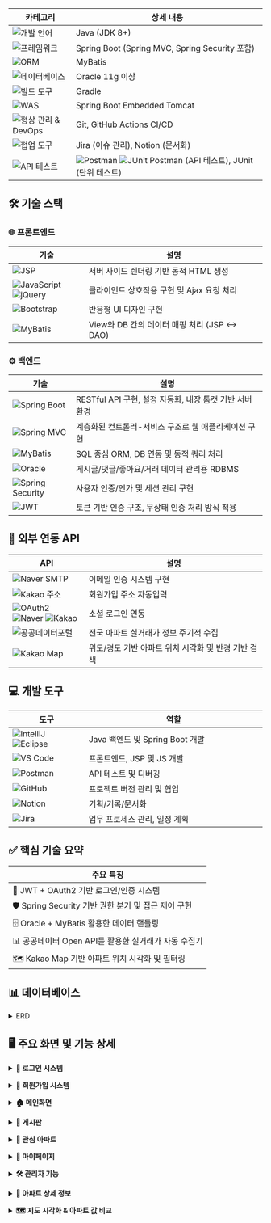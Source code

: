 <!--
<table>
<thead>
<tr>
<th width="20%">카테고리</th>
<th width="30%">기술</th>
<th width="50%">상세 내용</th>
</tr>
</thead>
<tbody>
<tr>
<td><strong>🔧 백엔드</strong></td>
<td><img src="https://img.shields.io/badge/Java-ED8B00?style=flat&logo=java&logoColor=white" alt="Java"> <img src="https://img.shields.io/badge/Spring_Boot-6DB33F?style=flat&logo=spring-boot&logoColor=white" alt="Spring Boot"></td>
<td>Java (JDK 8+), Spring Boot (Spring MVC, Spring Security 포함)</td>
</tr>
<tr>
<td><strong>🗄️ 데이터베이스</strong></td>
<td><img src="https://img.shields.io/badge/Oracle-F80000?style=flat&logo=oracle&logoColor=white" alt="Oracle"> <img src="https://img.shields.io/badge/MyBatis-000000?style=flat&logo=mybatis&logoColor=white" alt="MyBatis"></td>
<td>Oracle 11g 이상, MyBatis ORM</td>
</tr>
<tr>
<td><strong>🏗️ 빌드 & WAS</strong></td>
<td><img src="https://img.shields.io/badge/Gradle-02303A?style=flat&logo=gradle&logoColor=white" alt="Gradle"> <img src="https://img.shields.io/badge/Apache_Tomcat-F8DC75?style=flat&logo=apache-tomcat&logoColor=black" alt="Tomcat"></td>
<td>Gradle, Spring Boot Embedded Tomcat</td>
</tr>
<tr>
<td><strong>🔄 형상 관리DevOps</strong></td>
<td><img src="https://img.shields.io/badge/Git-F05032?style=flat&logo=git&logoColor=white" alt="Git"> <img src="https://img.shields.io/badge/GitHub-181717?style=flat&logo=github&logoColor=white" alt="GitHub"></td>
<td>Git, GitHub Actions CI/CD</td>
</tr>
<tr>
<td><strong>🤝 협업 도구</strong></td>
<td><img src="https://img.shields.io/badge/Jira-0052CC?style=flat&logo=jira&logoColor=white" alt="Jira"> <img src="https://img.shields.io/badge/Notion-000000?style=flat&logo=notion&logoColor=white" alt="Notion"></td>
<td>Jira (이슈 관리), Notion (문서화)</td>
</tr>
<tr>
<td><strong>🧪 테스트 도구</strong></td>
<td><img src="https://img.shields.io/badge/Postman-FF6C37?style=flat&logo=postman&logoColor=white" alt="Postman"> <img src="https://img.shields.io/badge/JUnit-25A162?style=flat&logo=junit5&logoColor=white" alt="JUnit"></td>
<td>Postman (API 테스트), JUnit (단위 테스트)</td>
</tr>
</tbody>
</table>
-->

<table>
<thead>
<tr>
<th width="25%">카테고리</th>
<th width="75%">상세 내용</th>
</tr>
</thead>
<tbody>
<tr>
<td><img src="https://img.shields.io/badge/💻_개발_언어-4A90E2?style=flat&logoColor=white" alt="개발 언어"></td>
<td> Java (JDK 8+)</td>
</tr>
<tr>
<td><img src="https://img.shields.io/badge/🚀_프레임워크-7ED321?style=flat&logoColor=white" alt="프레임워크"></td>
<td> Spring Boot (Spring MVC, Spring Security 포함)</td>
</tr>
<tr>
<td><img src="https://img.shields.io/badge/🗄️_ORM-F5A623?style=flat&logoColor=white" alt="ORM"></td>
<td> MyBatis</td>
</tr>
<tr>
<td><img src="https://img.shields.io/badge/💾_데이터베이스-D0021B?style=flat&logoColor=white" alt="데이터베이스"></td>
<td> Oracle 11g 이상</td>
</tr>
<tr>
<td><img src="https://img.shields.io/badge/🔨_빌드_도구-9013FE?style=flat&logoColor=white" alt="빌드 도구"></td>
<td> Gradle</td>
</tr>
<tr>
<td><img src="https://img.shields.io/badge/🌐_WAS-50E3C2?style=flat&logoColor=white" alt="WAS"></td>
<td> Spring Boot Embedded Tomcat</td>
</tr>
<tr>
<td><img src="https://img.shields.io/badge/📂_형상_관리_&_DevOps-BD10E0?style=flat&logoColor=white" alt="형상 관리 & DevOps"></td>
<td> Git, GitHub Actions CI/CD</td>
</tr>
<tr>
<td><img src="https://img.shields.io/badge/🤝_협업_도구-4A90E2?style=flat&logoColor=white" alt="협업 도구"></td>
<td> Jira (이슈 관리), Notion (문서화)</td>
</tr>
<tr>
<td><img src="https://img.shields.io/badge/🧪_API_테스트-7ED321?style=flat&logoColor=white" alt="API 테스트"></td>
<td><img src="https://img.shields.io/badge/Postman-FF6C37?style=flat&logo=postman&logoColor=white" alt="Postman"> <img src="https://img.shields.io/badge/JUnit-25A162?style=flat&logo=junit5&logoColor=white" alt="JUnit"> Postman (API 테스트), JUnit (단위 테스트)</td>
</tr>
</tbody>
</table>

## 🛠️ 기술 스택

### 🌐 프론트엔드

<table>
<thead>
<tr>
<th width="30%">기술</th>
<th width="70%">설명</th>
</tr>
</thead>
<tbody>
<tr>
<td><img src="https://img.shields.io/badge/JSP-007396?style=flat&logo=java&logoColor=white" alt="JSP"></td>
<td>서버 사이드 렌더링 기반 동적 HTML 생성</td>
</tr>
<tr>
<td><img src="https://img.shields.io/badge/JavaScript-F7DF1E?style=flat&logo=javascript&logoColor=black" alt="JavaScript"> <img src="https://img.shields.io/badge/jQuery-0769AD?style=flat&logo=jquery&logoColor=white" alt="jQuery"></td>
<td>클라이언트 상호작용 구현 및 Ajax 요청 처리</td>
</tr>
<tr>
<td><img src="https://img.shields.io/badge/Bootstrap-7952B3?style=flat&logo=bootstrap&logoColor=white" alt="Bootstrap"></td>
<td>반응형 UI 디자인 구현</td>
</tr>
<tr>
<td><img src="https://img.shields.io/badge/MyBatis-000000?style=flat&logo=mybatis&logoColor=white" alt="MyBatis"></td>
<td>View와 DB 간의 데이터 매핑 처리 (JSP ↔ DAO)</td>
</tr>
</tbody>
</table>

### ⚙️ 백엔드

<table>
<thead>
<tr>
<th width="25%">기술</th>
<th width="75%">설명</th>
</tr>
</thead>
<tbody>
<tr>
<td><img src="https://img.shields.io/badge/Spring_Boot-6DB33F?style=flat&logo=spring-boot&logoColor=white" alt="Spring Boot"></td>
<td>RESTful API 구현, 설정 자동화, 내장 톰캣 기반 서버 환경</td>
</tr>
<tr>
<td><img src="https://img.shields.io/badge/Spring_MVC-6DB33F?style=flat&logo=spring&logoColor=white" alt="Spring MVC"></td>
<td>계층화된 컨트롤러-서비스 구조로 웹 애플리케이션 구현</td>
</tr>
<tr>
<td><img src="https://img.shields.io/badge/MyBatis-000000?style=flat&logo=mybatis&logoColor=white" alt="MyBatis"></td>
<td>SQL 중심 ORM, DB 연동 및 동적 쿼리 처리</td>
</tr>
<tr>
<td><img src="https://img.shields.io/badge/Oracle-F80000?style=flat&logo=oracle&logoColor=white" alt="Oracle"></td>
<td>게시글/댓글/좋아요/거래 데이터 관리용 RDBMS</td>
</tr>
<tr>
<td><img src="https://img.shields.io/badge/Spring_Security-6DB33F?style=flat&logo=spring-security&logoColor=white" alt="Spring Security"></td>
<td>사용자 인증/인가 및 세션 관리 구현</td>
</tr>
<tr>
<td><img src="https://img.shields.io/badge/JWT-000000?style=flat&logo=json-web-tokens&logoColor=white" alt="JWT"></td>
<td>토큰 기반 인증 구조, 무상태 인증 처리 방식 적용</td>
</tr>
</tbody>
</table>

## 🔌 외부 연동 API

<table>
<thead>
<tr>
<th width="30%">API</th>
<th width="70%">설명</th>
</tr>
</thead>
<tbody>
<tr>
<td><img src="https://img.shields.io/badge/Naver_SMTP-03C75A?style=flat&logo=naver&logoColor=white" alt="Naver SMTP"></td>
<td>이메일 인증 시스템 구현</td>
</tr>
<tr>
<td><img src="https://img.shields.io/badge/Kakao_주소-FFCD00?style=flat&logo=kakao&logoColor=black" alt="Kakao 주소"></td>
<td>회원가입 주소 자동입력</td>
</tr>
<tr>
<td><img src="https://img.shields.io/badge/OAuth2-4285F4?style=flat&logo=google&logoColor=white" alt="OAuth2"> <img src="https://img.shields.io/badge/Naver-03C75A?style=flat&logo=naver&logoColor=white" alt="Naver"> <img src="https://img.shields.io/badge/Kakao-FFCD00?style=flat&logo=kakao&logoColor=black" alt="Kakao"></td>
<td>소셜 로그인 연동</td>
</tr>
<tr>
<td><img src="https://img.shields.io/badge/공공데이터포털-003876?style=flat&logo=data:image/svg+xml;base64,PHN2ZyB3aWR0aD0iMjQiIGhlaWdodD0iMjQiIHZpZXdCb3g9IjAgMCAyNCAyNCIgZmlsbD0ibm9uZSIgeG1sbnM9Imh0dHA6Ly93d3cudzMub3JnLzIwMDAvc3ZnIj4KPHBhdGggZD0iTTEyIDJMMTMuMDkgOC4yNkwyMCA5TDEzLjA5IDE1Ljc0TDEyIDIyTDEwLjkxIDE1Ljc0TDQgOUwxMC45MSA4LjI2TDEyIDJaIiBmaWxsPSJ3aGl0ZSIvPgo8L3N2Zz4K&logoColor=white" alt="공공데이터포털"></td>
<td>전국 아파트 실거래가 정보 주기적 수집</td>
</tr>
<tr>
<td><img src="https://img.shields.io/badge/Kakao_Map-FFCD00?style=flat&logo=kakao&logoColor=black" alt="Kakao Map"></td>
<td>위도/경도 기반 아파트 위치 시각화 및 반경 기반 검색</td>
</tr>
</tbody>
</table>

## 💻 개발 도구

<table>
<thead>
<tr>
<th width="30%">도구</th>
<th width="70%">역할</th>
</tr>
</thead>
<tbody>
<tr>
<td><img src="https://img.shields.io/badge/IntelliJ_IDEA-000000?style=flat&logo=intellij-idea&logoColor=white" alt="IntelliJ"> <img src="https://img.shields.io/badge/Eclipse-2C2255?style=flat&logo=eclipse&logoColor=white" alt="Eclipse"></td>
<td>Java 백엔드 및 Spring Boot 개발</td>
</tr>
<tr>
<td><img src="https://img.shields.io/badge/Visual_Studio_Code-007ACC?style=flat&logo=visual-studio-code&logoColor=white" alt="VS Code"></td>
<td>프론트엔드, JSP 및 JS 개발</td>
</tr>
<tr>
<td><img src="https://img.shields.io/badge/Postman-FF6C37?style=flat&logo=postman&logoColor=white" alt="Postman"></td>
<td>API 테스트 및 디버깅</td>
</tr>
<tr>
<td><img src="https://img.shields.io/badge/GitHub-181717?style=flat&logo=github&logoColor=white" alt="GitHub"></td>
<td>프로젝트 버전 관리 및 협업</td>
</tr>
<tr>
<td><img src="https://img.shields.io/badge/Notion-000000?style=flat&logo=notion&logoColor=white" alt="Notion"></td>
<td>기획/기록/문서화</td>
</tr>
<tr>
<td><img src="https://img.shields.io/badge/Jira-0052CC?style=flat&logo=jira&logoColor=white" alt="Jira"></td>
<td>업무 프로세스 관리, 일정 계획</td>
</tr>
</tbody>
</table>

## ✅ 핵심 기술 요약

<table>
<thead>
<tr>
<th width="100%">주요 특징</th>
</tr>
</thead>
<tbody>
<tr>
<td>🔐 JWT + OAuth2 기반 로그인/인증 시스템</td>
</tr>
<tr>
<td>🛡️ Spring Security 기반 권한 분기 및 접근 제어 구현</td>
</tr>
<tr>
<td>🗄️ Oracle + MyBatis 활용한 데이터 핸들링</td>
</tr>
<tr>
<td>📊 공공데이터 Open API를 활용한 실거래가 자동 수집기</td>
</tr>
<tr>
<td>🗺️ Kakao Map 기반 아파트 위치 시각화 및 필터링</td>
</tr>
</tbody>
</table>

## 📊 데이터베이스 
<a name="trade-section-top-erd"></a>
<details>
<summary>ERD</summary>
  
## 🗄️ 데이터베이스 구조 (Database Schema)

<table>
<thead>
<tr>
<th width="25%">카테고리</th>
<th width="75%">테이블 구성</th>
</tr>
</thead>
<tbody>
<tr>
<td><img src="https://img.shields.io/badge/👤_사용자_관리-4A90E2?style=flat&logoColor=white" alt="사용자 관리"></td>
<td>
<ul>
<li><code>USERINFO</code> - 사용자 기본 정보</li>
</ul>
</td>
</tr>
<tr>
<td><img src="https://img.shields.io/badge/💬_커뮤니티_기능-F5A623?style=flat&logoColor=white" alt="커뮤니티 기능"></td>
<td>
<ul>
<li><code>BOARD</code> - 게시판</li>
<li><code>BOARD_COMMENT</code> - 댓글</li>
<li><code>BOARD_LIKES</code> - 게시글 추천</li>
</ul>
</td>
</tr>
<tr>
<td><img src="https://img.shields.io/badge/🏢_아파트_정보_관리-7ED321?style=flat&logoColor=white" alt="아파트 정보 관리"></td>
<td>
<ul>
<li><code>APARTMENTINFO</code> - 아파트 기본 정보</li>
<li><code>APARTMENTINFO_QUEUE</code> - 아파트 데이터를 저장할 큐</li>
</ul>
</td>
</tr>
<tr>
<td><img src="https://img.shields.io/badge/⭐_아파트_사용자_기능-9013FE?style=flat&logoColor=white" alt="아파트 사용자 기능"></td>
<td>
<ul>
<li><code>APARTMENT_FAVORITE</code> - 관심 아파트</li>
<li><code>APARTMENT_REVIEW</code> - 아파트 리뷰</li>
<li><code>REVIEW_HELPFUL</code> - 리뷰 도움됨</li>
</ul>
</td>
</tr>
<tr>
<td><img src="https://img.shields.io/badge/📅_연도별_데이터_관리-D0021B?style=flat&logoColor=white" alt="연도별 데이터 관리"></td>
<td>
<ul>
<li><code>Z_2016</code> - 2016년의 아파트 정보들</li>
<li>...</li>
<li><code>Z_2025</code> - 2025년의 아파트 정보들</li>
</ul>
<small>※ 관리자용 데이터 최신화시 수치에 맞게 테이블 생성</small>
</td>
</tr>
</tbody>
</table>
  
## 📌 ERD
![MetroHouse](https://github.com/pingpingeee/Metro_House_Pjt/blob/main/lib/images/erd/erd.png?raw=true)

<div align="center">
<a href="#trade-section-top-erd">
<img src="https://img.shields.io/badge/🔼위로 이동-4A90E2?style=for-the-badge&logoColor=white" alt="맨 위로">
</a>
</div>
</details>

## 🖥 주요 화면 및 기능 상세

<a name="trade-section-top1"></a>
<details>
<summary><strong>🔑 로그인 시스템</strong></summary>

<div align="center">
<img src="https://github.com/pingpingeee/Metro_House_Pjt/blob/main/lib/images/front/1_1로그인.png?raw=true" alt="로그인 화면" width="60%">
</div>

#### 🔑 로그인 방식
- **일반 로그인**
  - 비회원은 회원가입을 통해 로그인을 할 수 있습니다
  - 로그인시 **JWT토큰**을 발급받고 사용자는 해당 서비스를 이용 할 수 있습니다

- **소셜 로그인**
  - <img src="https://img.shields.io/badge/Naver-03C75A?style=flat&logo=naver&logoColor=white" alt="Naver"> <img src="https://img.shields.io/badge/Kakao-FFCD00?style=flat&logo=kakao&logoColor=black" alt="Kakao"> <img src="https://img.shields.io/badge/Google-4285F4?style=flat&logo=google&logoColor=white" alt="Google">등을 통해 **소셜 로그인**을 진행 할 수 있습니다
  - **소셜 로그인** 또한 **JWT토큰**을 발급받고 해당 서비스를 이용 할 수 있습니다
    
<div align="center">
<a href="#trade-section-top1">
<img src="https://img.shields.io/badge/🔼위로 이동-4A90E2?style=for-the-badge&logoColor=white" alt="맨 위로">
</a>
</div>

---

</details>

<a name="trade-section-top2"></a>
<details>
<summary><strong>📧 회원가입 시스템</strong></summary>

<div align="center">
<img src="https://github.com/pingpingeee/Metro_House_Pjt/blob/main/lib/images/front/1_2회원가입.png?raw=true" alt="회원가입 화면" width="45%">
<img src="https://github.com/pingpingeee/Metro_House_Pjt/blob/main/lib/images/front/1_3이메일인증.png?raw=true" alt="이메일 인증 화면" width="45%">
</div>

#### ✉️ 이메일 인증 시스템
- **네이버 SMTP**를 활용하여 **이메일 인증 시스템**을 구현했습니다
- 이메일 중복 여부를 확인한 후 숫자를 포함한 **8자리 무작위 인증번호**를 생성해 해당 이메일로 전송합니다
- 인증번호 전송 후 사용자가 이메일을 수정하면 최종 입력된 이메일로 가입되는 현상이 발생하여 인증번호 전송과 동시에 이메일 입력 필드와 전송 버튼을 비활성화하여 **입력값 변경**을 막는 방식으로 수정하였습니다

#### 📝 정보 입력 시스템
- 모든 input태그는 해당 패턴에 맞도록 예외처리를 하였습니다
- **카카오 API**를 활용하여 사용자가 주소를 입력하면 우편번호와 도로명이 자동으로 삽입되도록 구현하였습니다

<div align="center">
<a href="#trade-section-top2">
<img src="https://img.shields.io/badge/🔼위로 이동-4A90E2?style=for-the-badge&logoColor=white" alt="맨 위로">
</a>
</div>

---
</details>

<a name="trade-section-top3"></a>
<details>
<summary><strong>🏠 메인화면</strong></summary>

<div align="center">
<img src="https://github.com/pingpingeee/Metro_House_Pjt/blob/main/lib/images/front/2_1메인.png?raw=true" alt="메인화면" width="60%">
</div>

#### 🔐 토큰 관리
- 로그인시 사용자의 **토큰 만료시간**과 해당 **토큰의 만료값을 초기화**시켜 다시 30분의 시간을 가지도록 구현하였습니다
- UI상 창모드 및 모바일로 사용 시 사용자경험을 상승시키기 위해 축소 및 일정 width이하가 되면 숨김처리 되도록 구현하였습니다

#### 🔍 검색 기능
- 시 → 구/군 → 지하철역 순의 **계층적 드릴다운 방식**으로 검색할 수 있습니다
- 사용자가 특정 시를 선택하면 해당 시에 속한 **구/군 목록**이 자동으로 표시됩니다.
- 구/군을 선택하면 해당 지역을 지나는 **지하철역 목록**이 동적으로 제공합니다.

<div align="center">
<img src="https://github.com/pingpingeee/Metro_House_Pjt/blob/main/lib/images/front/2_2메인.png?raw=true" alt="메인화면 통계" width="60%">
</div>

#### 📊 통계 정보
- 전체 등록 아파트 수
- 등록된 지하철역 수  
- 전체 아파트의 평균 매매가
- 일일 방문자 수

#### 🏡 추천 아파트
- 회원가입 시 등록한 **사용자의 주소를 기반**으로 해당 지역 인근 **추천 아파트 3곳이 자동으로 제공**됩니다

<div align="center">
<a href="#trade-section-top3">
<img src="https://img.shields.io/badge/🔼위로 이동-4A90E2?style=for-the-badge&logoColor=white" alt="맨 위로">
</a>
</div>

---
</details>

<a name="trade-section-top4"></a>
<details>
<summary><strong>📣 게시판</strong></summary>

<div align="center">
<img src="https://github.com/pingpingeee/Metro_House_Pjt/blob/main/lib/images/front/3_1게시판.png?raw=true" alt="게시판" width="60%">
</div>

#### 📄 페이징 처리
- 게시판은 커뮤니티 기능의 중심이 되는 구성 요소로 데이터가 많아질수록 성능과 사용 편의성에 영향을 주기 때문에 **페이지당 10개씩** 불러오는 페이징 처리를 적용하여 초기 로딩 속도와 데이터 접근 효율성을 개선하였습니다

#### 📊 게시글 정보 표시
- 게시글 목록에서는 추천 수와 댓글 수를 사전 노출 하여 사용자가 리스트를 탐색하면서도 활발한 게시글, 인기 게시글을 직관적으로 파악할 수 있도록 UI/UX를 강화하였습니다

#### 🔍 검색 기능
- **다양한 검색 조건**을 적용할 수 있도록 제목, 본문 내용, 작성자 기준의 검색 기능을 구현하였습니다
- 사용자는 키워드 기반으로 빠르고 정확하게 원하는 게시글을 탐색할 수 있습니다

<div align="center">
<img src="https://github.com/pingpingeee/Metro_House_Pjt/blob/main/lib/images/front/3_2게시글.png?raw=true" alt="게시글 상세" width="60%">
</div>

#### 👍 추천 기능
- 게시글 상세 기능에서는 사용자의 반응을 유도하고 콘텐츠의 신뢰도를 높이기 위해 추천 기능을 도입하였습니다
- 사용자는 특정 게시글에 공감하거나 유익하다고 판단될 경우 **추천 버튼**을 통해 피드백을 줄 수 있으며 이는 커뮤니티 내에서 콘텐츠 품질을 자연스럽게 평가할 수 있는 간접적인 장치로 작용합니다

#### 💬 계층형 댓글 시스템
- 댓글 시스템에서는 **계층형 구조**를 구현하기 위해 SubNumber 컬럼을 활용하였습니다
- 댓글 작성 시 부모 댓글의 ID와 함께 계층 구조를 판단할 수 있도록 설계하여 일반 댓글과 대댓글의 관계를 명확하게 구분하고 프론트엔드에서는 이를 바탕으로 들여쓰기 형식의 계층 UI를 구현할 수 있게 하였습니다

<div align="center">
<a href="#trade-section-top4">
<img src="https://img.shields.io/badge/🔼위로 이동-4A90E2?style=for-the-badge&logoColor=white" alt="맨 위로">
</a>
</div>

---
</details>

<a name="trade-section-top5"></a>
<details>
<summary><strong>📌 관심 아파트</strong></summary>

<div align="center">
<img src="https://github.com/pingpingeee/Metro_House_Pjt/blob/main/lib/images/front/4_1관심아파트.png?raw=true" alt="관심 아파트" width="60%">
</div>

#### ⭐ 관심 아파트 등록
- 아파트 상세 페이지 및 지도 기반 인터페이스에서 **관심 아파트 등록 기능**을 제공

#### 🔍 검색 및 필터링
- **지역 / 가격 범위 / 정렬 기준(최근 등록순, 가격 낮은순, 가격 높은순, 면적 작은순, 면적 큰순)** 을 통하여 아파트를 효율적으로 검색

#### 📋 상세 정보 접근
- 상세보기 버튼 클릭 시, 해당 아파트의 **상세 정보 페이지로 즉시 이동** 가능

<div align="center">
<a href="#trade-section-top5">
<img src="https://img.shields.io/badge/🔼위로 이동-4A90E2?style=for-the-badge&logoColor=white" alt="맨 위로">
</a>
</div>

---
</details>

<a name="trade-section-top6"></a>
<details>
<summary><strong>👤 마이페이지</strong></summary>

<div align="center">
<img src="https://github.com/pingpingeee/Metro_House_Pjt/blob/main/lib/images/front/5_1마이페이지.png?raw=true" alt="마이페이지" width="60%">
</div>

#### ✏️ 개인정보 수정
- 사용자는 마이페이지를 통해 **개인정보 및 비밀번호를 수정** 가능

#### 🔒 보안 강화
- 보안 강화를 위해 **현재 비밀번호 입력 및 일치 여부 확인 후 변경이 가능**하도록 설계

<div align="center">
<a href="#trade-section-top6">
<img src="https://img.shields.io/badge/🔼위로 이동-4A90E2?style=for-the-badge&logoColor=white" alt="맨 위로">
</a>
</div>

---
</details>

<a name="trade-section-top7"></a>
<details>
<summary><strong>🛠 관리자 기능</strong></summary>

<div align="center">
<img src="https://github.com/pingpingeee/Metro_House_Pjt/blob/main/lib/images/front/6_1관리자전용데이터다운로드.png?raw=true" alt="관리자 데이터 다운로드" width="60%">
</div>

#### 📥 데이터 관리 시스템
- **최신데이터 다운로드**: 실시간 API를 통해 **가장 최신의 실거래가 데이터**를 APRATMENTINFO 테이블에 저장
- **과거 데이터 다운로드**: 관리자가 원하는 **관거 연도 수를 입력**하면, 매년 1월 기준의 과거 데이터를 API에서 수집하여 APARTMENTINFO_QUEUE 테이블에 저장
- **데이터 동기화**: 저장된 데이터를 **연도 기준으로 분할 테이블로 구성**
- **큐 데이터 정리**: 분할 테이블 생성 후 APRATMENTINF_OQUEUE테이블의 데이터를 삭제하여 **DB최적화**를 수행

<div align="center">
<img src="https://github.com/pingpingeee/Metro_House_Pjt/blob/main/lib/images/front/6_2최신_아파트_거래_데이터_다운.png?raw=true" alt="최신 데이터 다운로드" width="45%">
<img src="https://github.com/pingpingeee/Metro_House_Pjt/blob/main/lib/images/front/6_3과거_데이터_큐테이블에_저장.png?raw=true" alt="과거 데이터 저장" width="45%">
</div>

<div align="center">
<img src="https://github.com/pingpingeee/Metro_House_Pjt/blob/main/lib/images/front/6_4과거_데이터_테이블화(년별로).png?raw=true" alt="연도별 테이블화" width="45%">
<img src="https://github.com/pingpingeee/Metro_House_Pjt/blob/main/lib/images/front/6_5큐테이블_데이터_삭제.png?raw=true" alt="큐 테이블 삭제" width="45%">
</div>

<div align="center">
<a href="#trade-section-top7">
<img src="https://img.shields.io/badge/🔼위로 이동-4A90E2?style=for-the-badge&logoColor=white" alt="맨 위로">
</a>
</div>

---

</details>

<a name="trade-section-top8"></a>
<details>
<summary><strong>🏢 아파트 상세 정보</strong></summary>

<div align="center">
<img src="https://github.com/pingpingeee/Metro_House_Pjt/blob/main/lib/images/front/7_1아파트상세.png?raw=true" alt="아파트 상세 정보" width="60%">
</div>

#### 📊 기본 정보 및 가격 그래프
- 페이지 진입 시 해당 아파트의 기본 정보와 **그래프로 표현한 년별 가격**이 최우선으로 노출

#### ⭐ 관심 등록
- 사용자는 아파트에 대해 **관심 등록 기능**을 이용 가능

#### ⭐ 리뷰 시스템
- 사용자는 각 아파트에 대해 **한 번만 리뷰**를 작성할 수 있으며, 자신의 리뷰는 수정 및 삭제가 가능
- 리뷰 평균 평점은 상단에 시각적으로 **집계**되어 표시되며, 전체 이용자의 평가 흐름을 한눈에 확인 가능
- 관리자는 모든 리뷰에 대해 **제한 없이 수정 및 삭제 권한**을 보유

<div align="center">
<img src="https://github.com/pingpingeee/Metro_House_Pjt/blob/main/lib/images/front/7_2아파트상세.png?raw=true" alt="아파트 상세 정보 하단" width="60%">
</div>

<div align="center">
<a href="#trade-section-top8">
<img src="https://img.shields.io/badge/🔼위로 이동-4A90E2?style=for-the-badge&logoColor=white" alt="맨 위로">
</a>
</div>

---

</details>

<a name="trade-section-top9"></a>
<details>
<summary><strong>🗺️ 지도 시각화 & 아파트 값 비교</strong></summary>

<div align="center">
<img src="https://github.com/pingpingeee/Metro_House_Pjt/blob/main/lib/images/front/8_1지도_전체.png?raw=true" alt="지도 전체 화면" width="60%">
</div>

#### 🗺️ 지도 기반 시각화
- 메인 화면에서의 **지하철역 검색을 기반으로 주변 아파트 위치를 지도에 시각화**
- 해당 지하철역 인근 내 **실거래가 기반 아파트 데이터**가 지도와 리스트로 동시 표현

#### 📋 이중 리스트 시스템
- 좌측에는 사용자가 **관심 등록한 아파트 리스트**가 표현
- 우측에는 **해당 지하철역 인근 아파트 리스트**가 표현되고, 클릭 시 지도에 상세 정보 카드가 출력
- 관심 아파트는 실시간으로 **등록 / 삭제 가능**하며, 각 리스트는 상호 연동

<div align="center">
<img src="https://github.com/pingpingeee/Metro_House_Pjt/blob/main/lib/images/front/8_2지도_비교.png?raw=true" alt="지도 비교 화면" width="60%">
</div>

#### 🔄 아파트 비교 기능
- 우측 리스트에서 선택한 아파트 카드는 **좌측 상단의 고정 영역**에 등록되고 지도에서도 카드로 표현
- 등록된 아파트는 사용자 관심 아파트 목록과 **비교 가능한 형식으로 시각화**되어, **면적, 가격, 위치 등 주요 정보를 한눈에 확인** 가능

<div align="center">
<a href="#trade-section-top9">
<img src="https://img.shields.io/badge/🔼위로 이동-4A90E2?style=for-the-badge&logoColor=white" alt="맨 위로">
</a>
</div>

---
</details>
